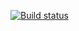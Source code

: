 [![Build status](https://ci.appveyor.com/api/projects/status/3qxxrbjvhnsjbws7?svg=true)](https://ci.appveyor.com/project/MaryVanyush/retro-game)